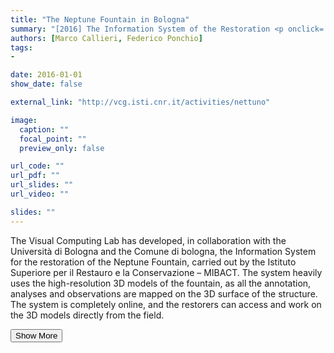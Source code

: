 ```yaml
---
title: "The Neptune Fountain in Bologna"
summary: "[2016] The Information System of the Restoration <p onclick='this.style.display=\"block\"; event.preventDefault();' style='overflow: hidden; display: -webkit-box; -webkit-line-clamp: 3; -webkit-box-orient: vertical;'>The Visual Computing Lab has developed, in collaboration with the Università di Bologna and the Comune di bologna, the Information System for the restoration of the Neptune Fountain, carried out by the Istituto Superiore per il Restauro e la Conservazione – MIBACT. The system heavily uses the high-resolution 3D models of the fountain, as all the annotation, analyses and observations are mapped on the 3D surface of the structure. The system is completely online, and the restorers can access and work on the 3D models directly from the field.</p>"
authors: [Marco Callieri, Federico Ponchio]
tags: 
- 

date: 2016-01-01
show_date: false

external_link: "http://vcg.isti.cnr.it/activities/nettuno"

image:
  caption: ""
  focal_point: ""
  preview_only: false

url_code: ""
url_pdf: ""
url_slides: ""
url_video: ""

slides: ""
---
```

<p>The Visual Computing Lab has developed, in collaboration with the Università di Bologna and the Comune di bologna, the Information System for the restoration of the Neptune Fountain, carried out by the Istituto Superiore per il Restauro e la Conservazione – MIBACT. The system heavily uses the high-resolution 3D models of the fountain, as all the annotation, analyses and observations are mapped on the 3D surface of the structure. The system is completely online, and the restorers can access and work on the 3D models directly from the field.</p>
<button onclick="console.log('a')">Show More</button>
